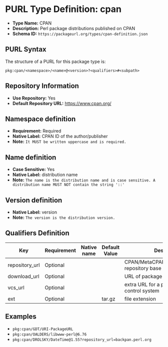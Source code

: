 <!--  NOTE: Auto-generated from the JSON PURL type definition.
Do not manually edit this file. Edit the JSON type definition instead. -->

# PURL Type Definition: cpan

- **Type Name:** CPAN
- **Description:** Perl package distributions published on CPAN
- **Schema ID:** `https://packageurl.org/types/cpan-definition.json`

## PURL Syntax

The structure of a PURL for this package type is:

    pkg:cpan/<namespace>/<name>@<version>?<qualifiers>#<subpath>

## Repository Information

- **Use Repository:** Yes
- **Default Repository URL:** https://www.cpan.org/

## Namespace definition

- **Requirement:** Required
- **Native Label:** CPAN ID of the author/publisher
- **Note:** `It MUST be written uppercase and is required.`

## Name definition

- **Case Sensitive:** Yes
- **Native Label:** distribution name
- **Note:** `The name is the distribution name and is case sensitive. A distribution name MUST NOT contain the string '::'`

## Version definition

- **Native Label:** version
- **Note:** `The version is the distribution version.`

## Qualifiers Definition

| Key  | Requirement | Native name | Default Value | Description |
|------|-------------|-------------|---------------|-------------|
| repository_url | Optional |  |  | CPAN/MetaCPAN/BackPAN/DarkPAN repository base URL |
| download_url | Optional |  |  | URL of package or distribution |
| vcs_url | Optional |  |  | extra URL for a package version control system |
| ext | Optional |  | tar.gz | file extension |

## Examples

- `pkg:cpan/GDT/URI-PackageURL`
- `pkg:cpan/OALDERS/libwww-perl@6.76`
- `pkg:cpan/DROLSKY/DateTime@1.55?repository_url=backpan.perl.org`
